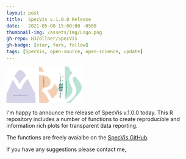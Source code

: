 ```yaml
---
layout: post
title:  SpecVis v.1.0.0 Release
date:   2021-05-08 15:00:00 -0500
thumbnail-img: /assets/img/Logo.png
gh-repo: HJZollner/SpecVis
gh-badge: [star, fork, follow]
tags: [SpecVis, open-source, open-science, update]
---
```


![SpecVis](/assets/img/Logo.png)

I'm happy to announce the release of SpecVis v.1.0.0 today. This R repository includes a number of functions to create reproducible and information rich plots for transparent data reporting.

The functions are freely avaialbe on the [SpecVis GitHub](https://github.com/HJZollner/SpecVis/releases).

If you have any suggestions please contact me,
